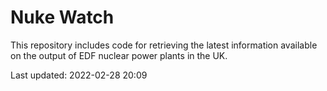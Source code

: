 # Nuke Watch

This repository includes code for retrieving the latest information available on the output of EDF nuclear power plants in the UK.

Last updated: 2022-02-28 20:09